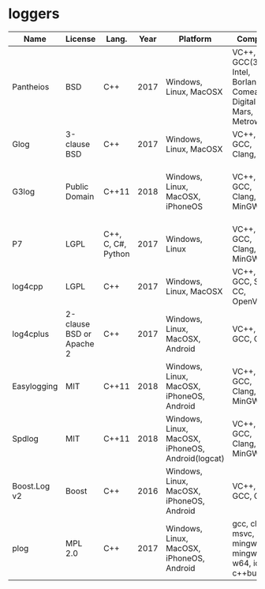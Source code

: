 # loggers

Name | License | Lang. | Year | Platform | Compiler | Dependence | URL
--- | --- | --- | --- | --- | --- | --- | ---
Pantheios | BSD | C++ | 2017 | Windows, Linux, MacOSX | VC++, GCC(3.2+), Intel, Borland, Comeau, Digital Mars, Metrowerks | STLSoft | http://www.pantheios.org/ <br> http://blog.pantheios.org/ <br> https://github.com/synesissoftware/Pantheios <br> http://www.pantheios.org/performance.html
Glog | 3-clause BSD| C++| 2017 | Windows, Linux, MacOSX | VC++, GCC, Clang, intel| Google gflags | https://github.com/google/glog
G3log | Public Domain | C++11 | 2018 | Windows, Linux, MacOSX, iPhoneOS | VC++, GCC, Clang, MinGW | None | https://github.com/KjellKod/g3log <br> https://github.com/KjellKod/g3sinks <br> https://kjellkod.wordpress.com/2014/08/16/presenting-g3log-the-next-version-of-the-next-generation-of-loggers/ <br> https://kjellkod.wordpress.com/2015/06/30/the-worlds-fastest-logger-vs-g3log/
P7 | LGPL | C++, C, C#, Python | 2017 | Windows, Linux | VC++, GCC, Clang, MinGW | None | http://baical.net/p7.html
log4cpp | LGPL | C++ | 2017 | Windows, Linux, MacOSX | VC++, GCC, Sun CC, OpenVMS | Boost | http://log4cpp.sourceforge.net/
log4cplus | 2-clause BSD or Apache 2 | C++ | 2017 | Windows, Linux, MacOSX, Android | VC++, GCC, Clang | Boost | https://github.com/log4cplus/log4cplus <br> https://sourceforge.net/p/log4cplus/wiki/Home/
Easylogging | MIT | C++11 | 2018 | Windows, Linux, MacOSX, iPhoneOS, Android | VC++, GCC, Clang, Intel, MinGW | None | https://github.com/muflihun/easyloggingpp
Spdlog | MIT | C++11 | 2018 | Windows, Linux, MacOSX, iPhoneOS, Android(logcat) | VC++, GCC, Clang, MinGW | None, Headers only library | https://github.com/gabime/spdlog <br> https://github.com/fmtlib/fmt
Boost.Log v2 | Boost | C++ | 2016 | Windows, Linux, MacOSX, iPhoneOS, Android | VC++, GCC, Clang | Boost | https://github.com/boostorg/log <br> http://www.boost.org/doc/libs/1_66_0/libs/log/doc/html/index.html
plog | MPL 2.0 | C++ | 2017 | Windows, Linux, MacOSX, iPhoneOS, Android | gcc, clang, msvc, mingw, mingw-w64, icc, c++builder | None, Headers only library | https://github.com/SergiusTheBest/plog
